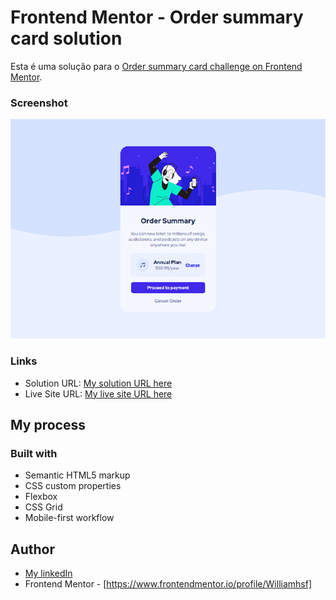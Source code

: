 # Frontend Mentor - Order summary card solution

Esta é uma solução para o [Order summary card challenge on Frontend Mentor](https://www.frontendmentor.io/challenges/order-summary-component-QlPmajDUj).

### Screenshot

![](././assets/img/screenshot.png)

### Links

- Solution URL: [My solution URL here](https://github.com/Williamhsf/order-summary-component-main)
- Live Site URL: [My live site URL here](https://williamhsf.github.io/order-summary-component-main/)

## My process

### Built with

- Semantic HTML5 markup
- CSS custom properties
- Flexbox
- CSS Grid
- Mobile-first workflow

## Author

- [My linkedIn](https://www.linkedin.com/in/henriquewilliam/)
- Frontend Mentor - [https://www.frontendmentor.io/profile/Williamhsf]


